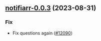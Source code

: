 

## [notifiarr-0.0.3](https://github.com/truecharts/charts/compare/notifiarr-0.0.2...notifiarr-0.0.3) (2023-08-31)

### Fix

- Fix questions again ([#12090](https://github.com/truecharts/charts/issues/12090))
  
  